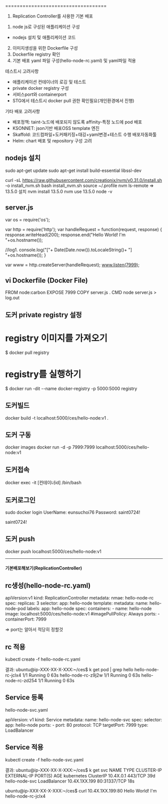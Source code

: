 

===================================
1. Replication Controller를 사용한 기본 배포

1) node js로 구성된 애플리케이션 구성 
 - nodejs 설치 및 애플리케이션 코드

2) 이미지생성을 위한 Dockerfile 구성
3) Dockerfile registry 확인
4) 기본 배포 yaml 파일 구성(hello-node-rc.yaml) 및 yaml파일 적용   

테스트시 고려사항
- 애플리케이션 컨테이너의 로깅 및 테스트
- private docker registry 구성
- 서비스port와 containerport
- STG에서 테스트시 docker pull 권한 확인필요(개인환경에서 진행)

기타 배포 고려사항
- 배포정책: taint-노드에 배포되지 않도록  affinity-특정 노드에 pod 배포
- KSONNET: json기반 배포OSS template 엔진
- Skaffold: 코드컴파일+도커패키징+태깅+yaml변경+테스트 수행 배포자동화툴 
- Helm: chart 배포 및 repository 구성 고려


## nodejs 설치

sudo apt-get update
sudo apt-get install build-essential libssl-dev

curl -sL https://raw.githubusercontent.com/creationix/nvm/v0.31.0/install.sh -o install_nvm.sh
bash install_nvm.sh
source ~/.profile
nvm ls-remote
=> 13.5.0 설치
nvm install 13.5.0
nvm use 13.5.0
node -v

## server.js
var os = require('os');
 
var http = require('http');
var handleRequest = function(request, response) {
  response.writeHead(200);
  response.end("Hello World! I'm "+os.hostname());

  //log1.
  console.log("["+
                Date(Date.now()).toLocaleString()+
                "] "+os.hostname());
}

var www = http.createServer(handleRequest);
www.listen(7999);


## vi Dockerfile (Docker File)
FROM node:carbon
EXPOSE 7999
COPY server.js .
CMD node server.js > log.out


## 도커 private registry 설정
# registry 이미지를 가져오기
$ docker pull registry

# registry를 실행하기
$ docker run -dit --name docker-registry -p 5000:5000 registry

## 도커빌드
docker build -t localhost:5000/ces/hello-node:v1 .

## 도커 구동
docker images
docker run -d -p 7999:7999 localhost:5000/ces/hello-node:v1

## 도커접속
docker exec -it [컨테이너id] /bin/bash

## 도커로그인
sudo docker login
UserName: eunsuchoi76
Password: saint0724!

saint0724!

## 도커 push
docker push localhost:5000/ces/hello-node:v1

-----------------
#### 기본배포해보기(ReplicationController)

## rc생성(hello-node-rc.yaml)
apiVersion:v1
kind: ReplicationController
metadata:
  nmae: hello-node-rc
spec:
  replicas: 3
  selector:
    app: hello-node
  template:
    metadata:
      name: hello-node-pod
      labels:
        app: hello-node
    spec:
      containers:
      - name: hello-node
        image: localhost:5000/ces/hello-node:v1
        #imagePullPolicy: Always
        ports:
        - containerPort: 7999  

=> port는 알아서 적당히 정할것

## rc 적용
kubectl create -f hello-node-rc.yaml 

결과:
ubuntu@ip-XXX-XX-X-XXX:~/ces$ k get pod | grep hello
hello-node-rc-jclx4       1/1     Running   0          63s
hello-node-rc-z9j2w       1/1     Running   0          63s
hello-node-rc-zd254       1/1     Running   0          63s


## Service 등록
hello-node-svc.yaml

apiVersion: v1
kind: Service
metadata:
  name: hello-node-svc
spec:
  selector:
    app: hello-node
  ports:
    - port: 80
      protocol: TCP
      targetPort: 7999
  type: LoadBalancer

## Service 적용
kubectl create -f hello-node-svc.yaml

결과:
ubuntu@ip-XXX-XX-X-XXX:~/ces$ k get svc
NAME             TYPE           CLUSTER-IP      EXTERNAL-IP   PORT(S)        AGE
kubernetes       ClusterIP      10.4X.0.1       <none>        443/TCP        39d
hello-node-svc   LoadBalancer   10.4X.1XX.199   <pending>     80:31337/TCP   18s


ubuntu@ip-XXX-XX-X-XXX:~/ces$ curl 10.4X.1XX.199:80
Hello World! I'm hello-node-rc-jclx4

  